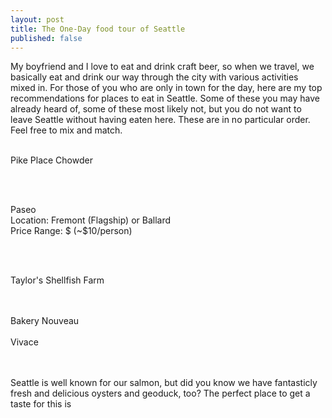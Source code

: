 ```yaml
---
layout: post
title: The One-Day food tour of Seattle
published: false
---
```


My boyfriend and I love to eat and drink craft beer, so when we travel, we basically eat and drink our way through the city with various activities mixed in.
For those of you who are only in town for the day, here are my top recommendations for places to eat in Seattle. Some of these you may have already heard of, some of these most likely not, but you do not want to leave Seattle without having eaten here. These are in no particular order. Feel free to mix and match.<BR><BR>

Pike Place Chowder<BR>

<BR><BR>

Paseo<BR>
Location: Fremont (Flagship) or Ballard<BR>
Price Range: $ (~$10/person)<BR>

<BR><BR>

Taylor's Shellfish Farm

<BR><BR>
Bakery Nouveau
<BR><BR>
Vivace<BR>


<BR><BR>
Seattle is well known for our salmon, but did you know we have fantasticly fresh and delicious oysters and geoduck, too? The perfect place to get a taste for this is 